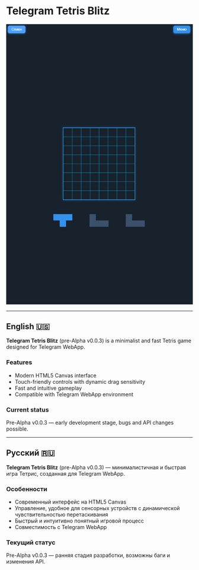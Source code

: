 # Telegram Tetris Blitz


![Firs stage of UI](preAlfascreenshot.jpg)

---

## English 🇺🇸

**Telegram Tetris Blitz** (pre-Alpha v0.0.3) is a minimalist and fast Tetris game designed for Telegram WebApp.

### Features

- Modern HTML5 Canvas interface  
- Touch-friendly controls with dynamic drag sensitivity  
- Fast and intuitive gameplay  
- Compatible with Telegram WebApp environment  

### Current status

Pre-Alpha v0.0.3 — early development stage, bugs and API changes possible.

---

## Русский 🇷🇺

**Telegram Tetris Blitz** (pre-Alpha v0.0.3) — минималистичная и быстрая игра Тетрис, созданная для Telegram WebApp.

### Особенности

- Современный интерфейс на HTML5 Canvas  
- Управление, удобное для сенсорных устройств с динамической чувствительностью перетаскивания  
- Быстрый и интуитивно понятный игровой процесс  
- Совместимость с Telegram WebApp  

### Текущий статус

Pre-Alpha v0.0.3 — ранняя стадия разработки, возможны баги и изменения API.